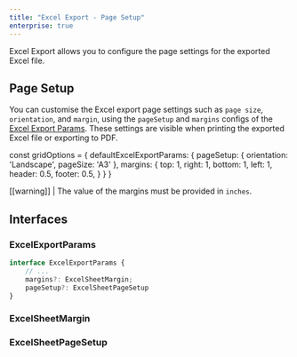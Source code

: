 ```yaml
---
title: "Excel Export - Page Setup"
enterprise: true
---
```


Excel Export allows you to configure the page settings for the exported Excel file.

## Page Setup

You can customise the Excel export page settings such as `page size`, `orientation`, and `margin`, using the `pageSetup` and `margins` configs of the [Excel Export Params](../excel-export-api/#excelexportparams). These settings are visible when printing the exported Excel file or exporting to PDF. 

<snippet>
const gridOptions = {
    defaultExcelExportParams: {
        pageSetup: {
            orientation: 'Landscape',
            pageSize: 'A3'
        },
        margins: {
            top: 1,
            right: 1,
            bottom: 1,
            left: 1,
            header: 0.5,
            footer: 0.5,
        }
    }
}
</snippet>

[[warning]]
| The value of the margins must be provided in `inches`.

<grid-example title='Excel Export - Page Setup' name='excel-export-page-setup' type='generated' options='{ "enterprise": true, "exampleHeight": 815 }'></grid-example>

## Interfaces

### ExcelExportParams
```ts
interface ExcelExportParams {
    // ...
    margins?: ExcelSheetMargin;
    pageSetup?: ExcelSheetPageSetup
}
```

### ExcelSheetMargin

<api-documentation source='excel-export-api/resources/excel-export-params.json' section='excelSheetMargin'></api-documentation>

### ExcelSheetPageSetup

<api-documentation source='excel-export-api/resources/excel-export-params.json' section='excelSheetPageSetup'></api-documentation>